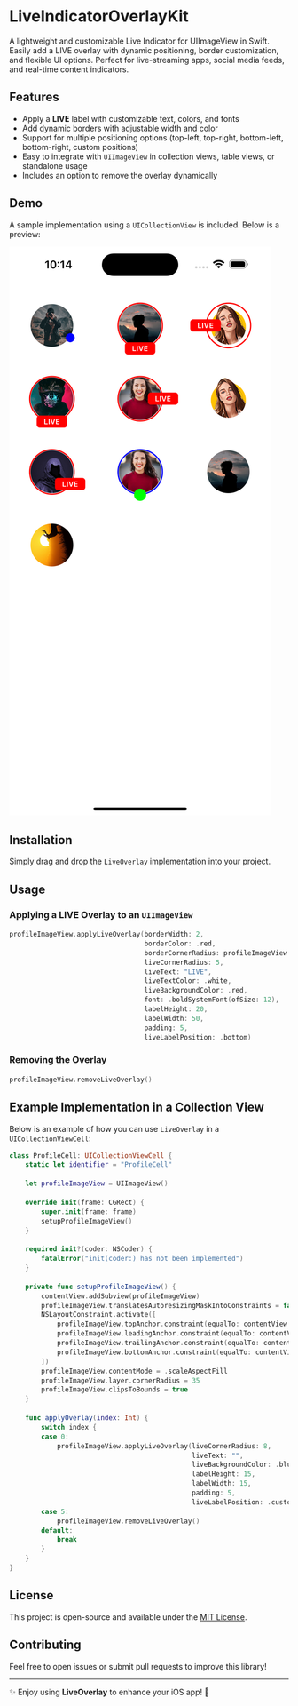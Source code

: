 # LiveIndicatorOverlayKit
A lightweight and customizable Live Indicator for UIImageView in Swift. Easily add a LIVE overlay with dynamic positioning, border customization, and flexible UI options. Perfect for live-streaming apps, social media feeds, and real-time content indicators.

## Features
- Apply a **LIVE** label with customizable text, colors, and fonts
- Add dynamic borders with adjustable width and color
- Support for multiple positioning options (top-left, top-right, bottom-left, bottom-right, custom positions)
- Easy to integrate with `UIImageView` in collection views, table views, or standalone usage
- Includes an option to remove the overlay dynamically

## Demo
A sample implementation using a `UICollectionView` is included. Below is a preview:

![Demo Preview](LiveIndicatorOverlayKit/LiveIndicatorOverlayKit/Resource/Demo.png)

## Installation
Simply drag and drop the `LiveOverlay` implementation into your project.

## Usage
### Applying a LIVE Overlay to an `UIImageView`
```swift
profileImageView.applyLiveOverlay(borderWidth: 2,
                                  borderColor: .red,
                                  borderCornerRadius: profileImageView.layer.cornerRadius,
                                  liveCornerRadius: 5,
                                  liveText: "LIVE",
                                  liveTextColor: .white,
                                  liveBackgroundColor: .red,
                                  font: .boldSystemFont(ofSize: 12),
                                  labelHeight: 20,
                                  labelWidth: 50,
                                  padding: 5,
                                  liveLabelPosition: .bottom)
```

### Removing the Overlay
```swift
profileImageView.removeLiveOverlay()
```

## Example Implementation in a Collection View
Below is an example of how you can use `LiveOverlay` in a `UICollectionViewCell`:

```swift
class ProfileCell: UICollectionViewCell {
    static let identifier = "ProfileCell"
    
    let profileImageView = UIImageView()
    
    override init(frame: CGRect) {
        super.init(frame: frame)
        setupProfileImageView()
    }
    
    required init?(coder: NSCoder) {
        fatalError("init(coder:) has not been implemented")
    }
    
    private func setupProfileImageView() {
        contentView.addSubview(profileImageView)
        profileImageView.translatesAutoresizingMaskIntoConstraints = false
        NSLayoutConstraint.activate([
            profileImageView.topAnchor.constraint(equalTo: contentView.topAnchor, constant: 15),
            profileImageView.leadingAnchor.constraint(equalTo: contentView.leadingAnchor, constant: 15),
            profileImageView.trailingAnchor.constraint(equalTo: contentView.trailingAnchor, constant: -15),
            profileImageView.bottomAnchor.constraint(equalTo: contentView.bottomAnchor, constant: -15)
        ])
        profileImageView.contentMode = .scaleAspectFill
        profileImageView.layer.cornerRadius = 35
        profileImageView.clipsToBounds = true
    }
    
    func applyOverlay(index: Int) {
        switch index {
        case 0:
            profileImageView.applyLiveOverlay(liveCornerRadius: 8,
                                              liveText: "",
                                              liveBackgroundColor: .blue,
                                              labelHeight: 15,
                                              labelWidth: 15,
                                              padding: 5,
                                              liveLabelPosition: .custom(x: 30, y: 20))
        case 5:
            profileImageView.removeLiveOverlay()
        default:
            break
        }
    }
}
```

## License
This project is open-source and available under the [MIT License](LICENSE).

## Contributing
Feel free to open issues or submit pull requests to improve this library!

---

✨ Enjoy using **LiveOverlay** to enhance your iOS app! 🚀



